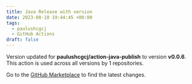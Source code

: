 ```yaml
---
title: Java Release with version
date: 2023-08-10 19:44:45 +00:00
tags:
  - paulushcgcj
  - GitHub Actions
draft: false
---
```



Version updated for **paulushcgcj/action-java-publish** to version **v0.0.6**.
This action is used across all versions by 1 repositories.

Go to the [GitHub Marketplace](https://github.com/marketplace/actions/java-release-with-version) to find the latest changes.
